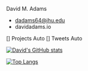 David M. Adams
- dadams64@jhu.edu
- davidadams.io

[] Projects Auto
[] Tweets Auto

[![David's GitHub stats](https://github-readme-stats.vercel.app/api?username=davidatoms)](https://github.com/davidatoms/github-readme-stats)

[![Top Langs](https://github-readme-stats.vercel.app/api/top-langs/?username=davidatoms&layout=compact)](https://github.com/davidatoms/github-readme-stats)
